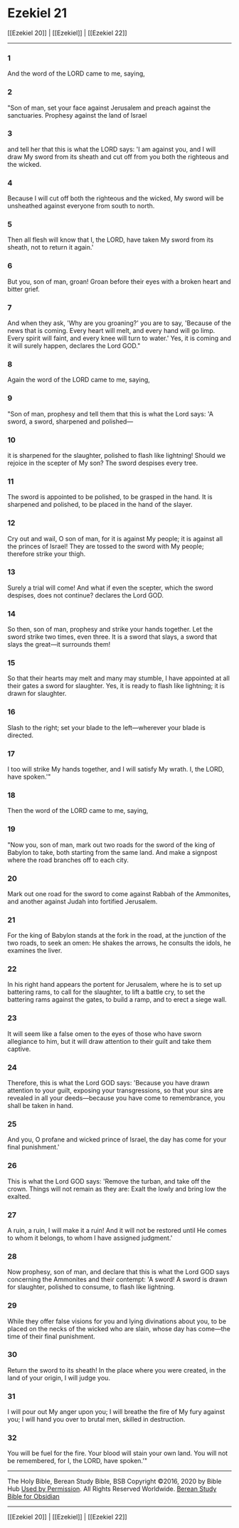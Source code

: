 # Ezekiel 21

[[Ezekiel 20]] | [[Ezekiel]] | [[Ezekiel 22]]

---

### 1
And the word of the LORD came to me, saying,

### 2
"Son of man, set your face against Jerusalem and preach against the sanctuaries. Prophesy against the land of Israel

### 3
and tell her that this is what the LORD says: 'I am against you, and I will draw My sword from its sheath and cut off from you both the righteous and the wicked.

### 4
Because I will cut off both the righteous and the wicked, My sword will be unsheathed against everyone from south to north.

### 5
Then all flesh will know that I, the LORD, have taken My sword from its sheath, not to return it again.'

### 6
But you, son of man, groan! Groan before their eyes with a broken heart and bitter grief.

### 7
And when they ask, 'Why are you groaning?' you are to say, 'Because of the news that is coming. Every heart will melt, and every hand will go limp. Every spirit will faint, and every knee will turn to water.' Yes, it is coming and it will surely happen, declares the Lord GOD."

### 8
Again the word of the LORD came to me, saying,

### 9
"Son of man, prophesy and tell them that this is what the Lord says: 'A sword, a sword, sharpened and polished—

### 10
it is sharpened for the slaughter, polished to flash like lightning! Should we rejoice in the scepter of My son? The sword despises every tree.

### 11
The sword is appointed to be polished, to be grasped in the hand. It is sharpened and polished, to be placed in the hand of the slayer.

### 12
Cry out and wail, O son of man, for it is against My people; it is against all the princes of Israel! They are tossed to the sword with My people; therefore strike your thigh.

### 13
Surely a trial will come! And what if even the scepter, which the sword despises, does not continue? declares the Lord GOD.

### 14
So then, son of man, prophesy and strike your hands together. Let the sword strike two times, even three. It is a sword that slays, a sword that slays the great—it surrounds them!

### 15
So that their hearts may melt and many may stumble, I have appointed at all their gates a sword for slaughter. Yes, it is ready to flash like lightning; it is drawn for slaughter.

### 16
Slash to the right; set your blade to the left—wherever your blade is directed.

### 17
I too will strike My hands together, and I will satisfy My wrath. I, the LORD, have spoken.'"

### 18
Then the word of the LORD came to me, saying,

### 19
"Now you, son of man, mark out two roads for the sword of the king of Babylon to take, both starting from the same land. And make a signpost where the road branches off to each city.

### 20
Mark out one road for the sword to come against Rabbah of the Ammonites, and another against Judah into fortified Jerusalem.

### 21
For the king of Babylon stands at the fork in the road, at the junction of the two roads, to seek an omen: He shakes the arrows, he consults the idols, he examines the liver.

### 22
In his right hand appears the portent for Jerusalem, where he is to set up battering rams, to call for the slaughter, to lift a battle cry, to set the battering rams against the gates, to build a ramp, and to erect a siege wall.

### 23
It will seem like a false omen to the eyes of those who have sworn allegiance to him, but it will draw attention to their guilt and take them captive.

### 24
Therefore, this is what the Lord GOD says: 'Because you have drawn attention to your guilt, exposing your transgressions, so that your sins are revealed in all your deeds—because you have come to remembrance, you shall be taken in hand.

### 25
And you, O profane and wicked prince of Israel, the day has come for your final punishment.'

### 26
This is what the Lord GOD says: 'Remove the turban, and take off the crown. Things will not remain as they are: Exalt the lowly and bring low the exalted.

### 27
A ruin, a ruin, I will make it a ruin! And it will not be restored until He comes to whom it belongs, to whom I have assigned judgment.'

### 28
Now prophesy, son of man, and declare that this is what the Lord GOD says concerning the Ammonites and their contempt: 'A sword! A sword is drawn for slaughter, polished to consume, to flash like lightning.

### 29
While they offer false visions for you and lying divinations about you, to be placed on the necks of the wicked who are slain, whose day has come—the time of their final punishment.

### 30
Return the sword to its sheath! In the place where you were created, in the land of your origin, I will judge you.

### 31
I will pour out My anger upon you; I will breathe the fire of My fury against you; I will hand you over to brutal men, skilled in destruction.

### 32
You will be fuel for the fire. Your blood will stain your own land. You will not be remembered, for I, the LORD, have spoken.'"

---

The Holy Bible, Berean Study Bible, BSB
Copyright ©2016, 2020 by Bible Hub
[Used by Permission](https://berean.bible/terms.htm). All Rights Reserved Worldwide.
[Berean Study Bible for Obsidian](https://github.com/gapmiss/berean-study-bible-for-obsidian)

---

[[Ezekiel 20]] | [[Ezekiel]] | [[Ezekiel 22]]

